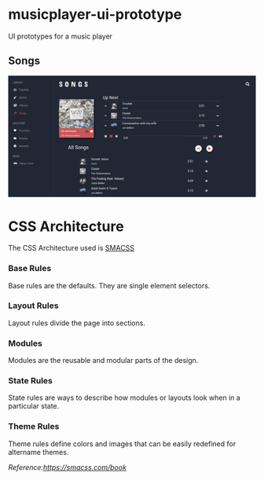 # musicplayer-ui-prototype
UI prototypes for a music player

## Songs
![screenshot](https://github.com/vague369/dark-electron-ui-prototypes/blob/master/screenshots/screenshot.png)

# CSS Architecture
The CSS Architecture used is [SMACSS][smacss]

### Base Rules
Base rules are the defaults. They are single element selectors.

### Layout Rules
Layout rules divide the page into sections.

### Modules
Modules are the reusable and modular parts of the design.

### State Rules
State rules are ways to describe how modules or layouts look when in a particular state.

### Theme Rules
Theme rules define colors and images that can be easily redefined for altername themes. 

_Reference:https://smacss.com/book_

[smacss]: https://smacss.com/book/
